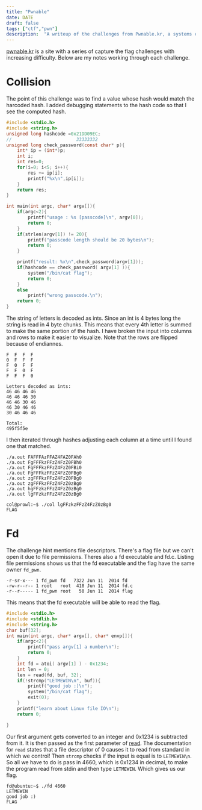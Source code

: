 ```yaml
---
title: "Pwnable"
date: DATE
draft: false
tags: ["ctf","pwn"]
description:  "A writeup of the challenges from Pwnable.kr, a systems exploitation war game."
---
```

[pwnable.kr](https://pwnable.kr) is a site with a series of capture the flag challenges with increasing difficulty. Below are my notes working through each challenge.

# Collision
The point of this challenge was to find a value whose hash would match the harcoded hash. I added debugging statements to the hash code so that I see the computed hash. 
``` c
#include <stdio.h>
#include <string.h>
unsigned long hashcode =0x21DD09EC;
//                        33333332
unsigned long check_password(const char* p){
    int* ip = (int*)p;
    int i;
    int res=0;
    for(i=0; i<5; i++){
        res += ip[i];
        printf("%x\n",ip[i]);
    }
    return res;
}

int main(int argc, char* argv[]){
    if(argc<2){
        printf("usage : %s [passcode]\n", argv[0]);
        return 0;
    }
    if(strlen(argv[1]) != 20){
        printf("passcode length should be 20 bytes\n");
        return 0;
    }

    printf("result: %x\n",check_password(argv[1]));
    if(hashcode == check_password( argv[1] )){
        system("/bin/cat flag");
        return 0;
    }
    else
        printf("wrong passcode.\n");
    return 0;
}
```
The string of letters is decoded as ints. Since an int is 4 bytes long the string is read in 4 byte chunks. This means that every 4th letter is summed to make the same portion of the hash. I have broken the input into columns and rows to make it easier to visualize. Note that the rows are flipped because of endiannes.
```
F  F  F  F
0  F  F  F
F  0  F  F
F  F  0  F
F  F  F  0

Letters decoded as ints:
46 46 46 46
46 46 46 30
46 46 30 46
46 30 46 46
30 46 46 46

Total:
495f5f5e
```
I then iterated through hashes adjusting each column at a time until I found one that matched.
```
./a.out FAFFFAzFFAZ4FAZ0FAh0
./a.out FgFFFkzFFzZ4FzZ0FBh0
./a.out FgFFFkzFFzZ4FzZ0FBi0
./a.out FgFFFkzFFzZ4FzZ0FBg0
./a.out zgFFFkzFFzZ4FzZ0FBg0
./a.out zgFFFkzFFzZ4FzZ0zBg0
./a.out hgFFzkzFFzZ4FzZ0zBg0
./a.out lgFFzkzFFzZ4FzZ0zBg0
```

```
col@prowl:~$ ./col lgFFzkzFFzZ4FzZ0zBg0
FLAG
```
# Fd
The challenge hint mentions file descriptors. There's a flag file but we can't open it due to file permissions. Theres also a fd executable and fd.c. Listing file permissions shows us that the fd executable and the flag have the same owner `fd_pwn`.
```
-r-sr-x--- 1 fd_pwn fd   7322 Jun 11  2014 fd
-rw-r--r-- 1 root   root  418 Jun 11  2014 fd.c
-r--r----- 1 fd_pwn root   50 Jun 11  2014 flag
```
This means that the fd executable will be able to read the flag.
``` C
#include <stdio.h>
#include <stdlib.h>
#include <string.h>
char buf[32];
int main(int argc, char* argv[], char* envp[]){
    if(argc<2){
        printf("pass argv[1] a number\n");
        return 0;
    }
    int fd = atoi( argv[1] ) - 0x1234;
    int len = 0;
    len = read(fd, buf, 32);
    if(!strcmp("LETMEWIN\n", buf)){
        printf("good job :)\n");
        system("/bin/cat flag");
        exit(0);
    }
    printf("learn about Linux file IO\n");
    return 0;

}
```
Our first argument gets converted to an integer and 0x1234 is subtracted from it. It is then passed as the first parameter of [read](http://codewiki.wikidot.com/c:system-calls:read). The documentation for `read` states that a file descriptor of 0 causes it to read from standard in which we control! Then `strcmp` checks if the input is equal is to `LETMEWIN\n`. So all we have to do is pass in 4660, which is 0x1234 in decimal, to make the program read from stdin and then type `LETMEWIN`. Which gives us our flag. 
```
fd@ubuntu:~$ ./fd 4660
LETMEWIN
good job :)
FLAG
```